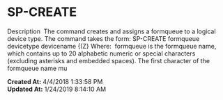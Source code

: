 # SP-CREATE

Description  The command creates and assigns a formqueue to a logical device type. The command takes the form: SP-CREATE formqueue devicetype devicename {(Z} Where:  formqueue is the formqueue name, which contains up to 20 alphabetic numeric or special characters (excluding asterisks and embedded spaces). The first character of the formqueue name mu  

**Created At:** 4/4/2018 1:33:58 PM  
**Updated At:** 1/24/2019 8:14:10 AM  

